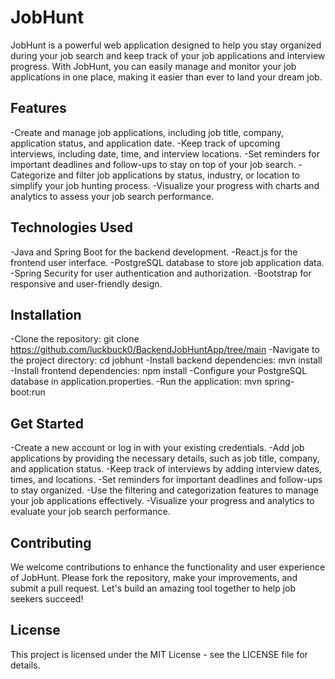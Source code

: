 
# JobHunt

JobHunt is a powerful web application designed to help you stay organized during your job search 
and keep track of your job applications and interview progress. With JobHunt, you can easily manage
and monitor your job applications in one place, making it easier than ever to land your dream job.

## Features
-Create and manage job applications, including job title, company, application status, and application date.
-Keep track of upcoming interviews, including date, time, and interview locations.
-Set reminders for important deadlines and follow-ups to stay on top of your job search.
-Categorize and filter job applications by status, industry, or location to simplify your job hunting process.
-Visualize your progress with charts and analytics to assess your job search performance.


## Technologies Used
-Java and Spring Boot for the backend development.
-React.js for the frontend user interface.
-PostgreSQL database to store job application data.
-Spring Security for user authentication and authorization.
-Bootstrap for responsive and user-friendly design.


## Installation
-Clone the repository: git clone https://github.com/luckbuck0/BackendJobHuntApp/tree/main
-Navigate to the project directory: cd jobhunt
-Install backend dependencies: mvn install
-Install frontend dependencies: npm install
-Configure your PostgreSQL database in application.properties.
-Run the application: mvn spring-boot:run


## Get Started
-Create a new account or log in with your existing credentials.
-Add job applications by providing the necessary details, such as job title, company, and application status.
-Keep track of interviews by adding interview dates, times, and locations.
-Set reminders for important deadlines and follow-ups to stay organized.
-Use the filtering and categorization features to manage your job applications effectively.
-Visualize your progress and analytics to evaluate your job search performance.


## Contributing
We welcome contributions to enhance the functionality and user experience of JobHunt. Please fork the repository, make your improvements, and submit a pull request. Let's build an amazing tool together to help job seekers succeed!

## License
This project is licensed under the MIT License - see the LICENSE file for details.
